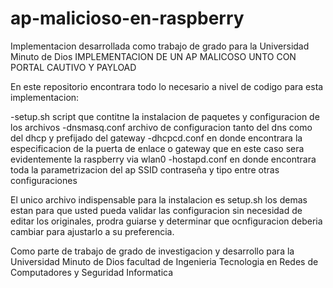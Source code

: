 # ap-malicioso-en-raspberry
Implementacion desarrollada como trabajo de grado para la Universidad Minuto de Dios
IMPLEMENTACION DE UN AP MALICOSO UNTO CON PORTAL CAUTIVO Y PAYLOAD

En este repositorio encontrara todo lo necesario a nivel de codigo para esta implementacion:

-setup.sh script que contitne la instalacion de paquetes y configuracion de los archivos -dnsmasq.conf archivo de configuracion tanto del dns como del dhcp y prefijado del gateway -dhcpcd.conf en donde encontrara la especificacion de la puerta de enlace o gateway que en este caso sera evidentemente la raspberry via wlan0 -hostapd.conf en donde encontrara toda la parametrizacion del ap SSID contraseña y tipo entre otras configuraciones

El unico archivo indispensable para la instalacion es setup.sh los demas estan para que usted pueda validar las configuracion sin necesidad de editar los originales, prodra guiarse y determinar que ocnfiguracion deberia cambiar para ajustarlo a su preferencia.

Como parte de trabajo de grado de investigacion y desarrollo para la Universidad Minuto de Dios facultad de Ingenieria Tecnologia en Redes de Computadores y Seguridad Informatica
